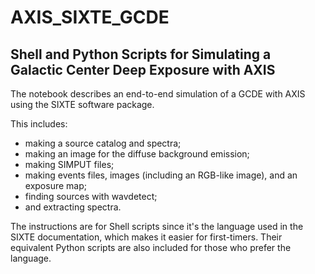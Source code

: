 # AXIS_SIXTE_GCDE
## Shell and Python Scripts for Simulating a Galactic Center Deep Exposure with AXIS

The notebook describes an end-to-end simulation of a GCDE with AXIS using the SIXTE software package. 

This includes: 
* making a source catalog and spectra; 
* making an image for the diffuse background emission; 
* making SIMPUT files; 
* making events files, images (including an RGB-like image), and an exposure map; 
* finding sources with wavdetect; 
* and extracting spectra.

The instructions are for Shell scripts since it's the language used in the SIXTE documentation, which makes it easier for first-timers. Their equivalent Python scripts are also included for those who prefer the language.
